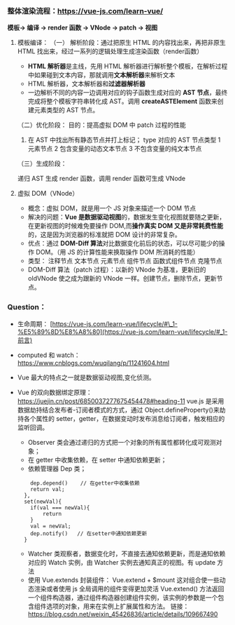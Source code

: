 ### 整体渲染流程：https://vue-js.com/learn-vue/

**模板-> 编译 -> render 函数 -> VNode -> patch -> 视图**

1. 模板编译：
   （一） 解析阶段：通过把原生 HTML 的内容找出来，再把非原生 HTML 找出来，经过一系列的逻辑处理生成渲染函数（render函数）

   - **HTML 解析器**是主线，先用 HTML 解析器进行解析整个模板，在解析过程中如果碰到文本内容，那就调用**文本解析器**来解析文本
   - HTML 解析器，文本解析器和**过滤器解析器**
   - 一边解析不同的内容一边调用对应的钩子函数生成对应的 **AST 节点**，最终完成将整个模板字符串转化成 AST。调用 **createASTElement** 函数来创建元素类型的 AST 节点。

   （二）优化阶段：
   目的：提高虚拟 DOM 中 patch 过程的性能

   1. 在 AST 中找出所有静态节点并打上标记；
      type 对应的 AST 节点类型
      1 元素节点
      2 包含变量的动态文本节点
      3 不包含变量的纯文本节点

   （三）生成阶段：

   递归 AST 生成 render 函数，调用 render 函数可生成 VNode

2. 虚拟 DOM（VNode）
   - 概念：虚拟 DOM，就是用一个 JS 对象来描述一个 DOM 节点
   - 解决的问题：**Vue 是数据驱动视图**的，数据发生变化视图就要随之更新，在更新视图的时候难免要操作 DOM,而**操作真实 DOM 又是非常耗费性能**的，这是因为浏览器的标准就把 DOM 设计的非常复杂。
   - 优点：通过 **DOM-Diff 算法**对比数据变化前后的状态，可以尽可能少的操作 DOM。（用 JS 的计算性能来换取操作 DOM 所消耗的性能）
   - 类型：
     注释节点
     文本节点
     元素节点
     组件节点
     函数式组件节点
     克隆节点
   - DOM-Diff 算法（patch 过程）：以新的 VNode 为基准，更新旧的 oldVNode 使之成为跟新的 VNode 一样。创建节点，删除节点，更新节点。

### Question：

- 生命周期： [https://vue-js.com/learn-vue/lifecycle/#\_1-%E5%89%8D%E8%A8%80](https://vue-js.com/learn-vue/lifecycle/#_1-前言)

- computed 和 watch： https://www.cnblogs.com/wuqilang/p/11241604.html

- Vue 最大的特点之一就是数据驱动视图,变化侦测。

- Vue 的双向数据绑定原理：https://juejin.cn/post/6850037277675454478#heading-11
  vue.js 是采用数据劫持结合发布者-订阅者模式的方式，通过 Object.defineProperty()来劫持各个属性的 setter，getter，在数据变动时发布消息给订阅者，触发相应的监听回调。
  - Observer 类会通过递归的方式把一个对象的所有属性都转化成可观测对象；
  - 在 getter 中收集依赖，在 setter 中通知依赖更新；
  - 依赖管理器 Dep 类；
  ```get(){
      dep.depend()    // 在getter中收集依赖
      return val;
    },
    set(newVal){
      if(val === newVal){
          return
      }
      val = newVal;
      dep.notify()   // 在setter中通知依赖更新
    }
  ```
  - Watcher 类观察者，数据变化时，不直接去通知依赖更新，而是通知依赖对应的 Watch 实例，由 Watcher 实例去通知真正的视图。有 update 方法
  - 使用 Vue.extends 封装组件：
    Vue.extend + $mount 这对组合使一些动态渲染或者使用 js 全局调用的组件变得更加灵活
    Vue.extend() 方法返回一个组件构造器，通过组件构造器创建组件实例，该实例的参数是一个包含组件选项的对象，用来在实例上扩展属性和方法。
    链接：https://blog.csdn.net/weixin_45426836/article/details/109667490

